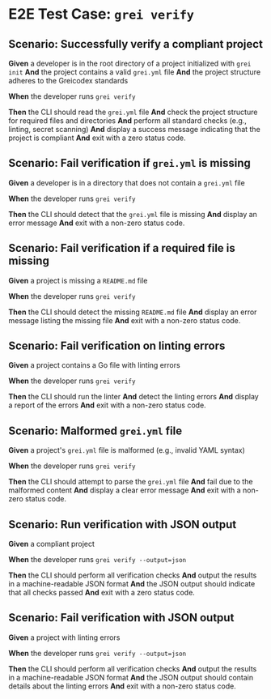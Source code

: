 # E2E Test Case: `grei verify`

## Scenario: Successfully verify a compliant project

**Given** a developer is in the root directory of a project initialized with `grei init`
**And** the project contains a valid `grei.yml` file
**And** the project structure adheres to the Greicodex standards

**When** the developer runs `grei verify`

**Then** the CLI should read the `grei.yml` file
**And** check the project structure for required files and directories
**And** perform all standard checks (e.g., linting, secret scanning)
**And** display a success message indicating that the project is compliant
**And** exit with a zero status code.

## Scenario: Fail verification if `grei.yml` is missing

**Given** a developer is in a directory that does not contain a `grei.yml` file

**When** the developer runs `grei verify`

**Then** the CLI should detect that the `grei.yml` file is missing
**And** display an error message
**And** exit with a non-zero status code.

## Scenario: Fail verification if a required file is missing

**Given** a project is missing a `README.md` file

**When** the developer runs `grei verify`

**Then** the CLI should detect the missing `README.md` file
**And** display an error message listing the missing file
**And** exit with a non-zero status code.

## Scenario: Fail verification on linting errors

**Given** a project contains a Go file with linting errors

**When** the developer runs `grei verify`

**Then** the CLI should run the linter
**And** detect the linting errors
**And** display a report of the errors
**And** exit with a non-zero status code.

## Scenario: Malformed `grei.yml` file

**Given** a project's `grei.yml` file is malformed (e.g., invalid YAML syntax)

**When** the developer runs `grei verify`

**Then** the CLI should attempt to parse the `grei.yml` file
**And** fail due to the malformed content
**And** display a clear error message
**And** exit with a non-zero status code.

## Scenario: Run verification with JSON output

**Given** a compliant project

**When** the developer runs `grei verify --output=json`

**Then** the CLI should perform all verification checks
**And** output the results in a machine-readable JSON format
**And** the JSON output should indicate that all checks passed
**And** exit with a zero status code.

## Scenario: Fail verification with JSON output

**Given** a project with linting errors

**When** the developer runs `grei verify --output=json`

**Then** the CLI should perform all verification checks
**And** output the results in a machine-readable JSON format
**And** the JSON output should contain details about the linting errors
**And** exit with a non-zero status code.
